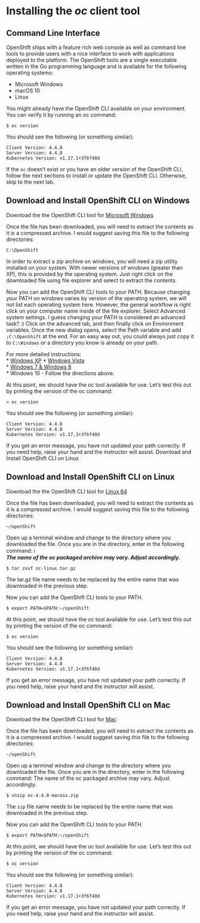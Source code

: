 # Installing the *oc* client tool  

## Command Line Interface  

OpenShift ships with a feature rich web console as well as command line tools to provide users with a nice interface to work with applications deployed to the platform. The OpenShift tools are a single executable written in the Go programming language and is available for the following operating systems:  
   * Microsoft Windows  
   * macOS 10  
   * Linux  

You might already have the OpenShift CLI available on your environment. You can verify it by running an oc command:  
```
$ oc version
```

You should see the following (or something similar):  
```
Client Version: 4.4.8
Server Version: 4.4.8
Kubernetes Version: v1.17.1+3f6f40d
```

If the ```oc``` doesn’t exist or you have an older version of the OpenShift CLI, follow the next sections to install or update the OpenShift CLI. Otherwise, skip to the next lab.  

## Download and Install OpenShift CLI on Windows  

Download the the OpenShift CLI tool for [Microsoft Windows](https://github.com/bhandaru/nationalparks-labs/blob/master/occlients/oc-4.4.8-windows.zip)  

Once the file has been downloaded, you will need to extract the contents as it is a compressed archive. I would suggest saving this file to the following directories:  

```
C:\OpenShift
```

In order to extract a zip archive on windows, you will need a zip utility installed on your system. With newer versions of windows (greater than XP), this is provided by the operating system. Just right click on the downloaded file using file explorer and select to extract the contents.  

Now you can add the OpenShift CLI tools to your PATH. Because changing your PATH on windows varies by version of the operating system, we will not list each operating system here. However, the general workflow is right click on your computer name inside of the file explorer. Select Advanced system settings. I guess changing your PATH is considered an advanced task? :) Click on the advanced tab, and then finally click on Environment variables. Once the new dialog opens, select the Path variable and add ```;C:\OpenShift``` at the end. For an easy way out, you could always just copy it to ```C:\Windows``` or a directory you know is already on your path.  

For more detailed instructions:  
    * [Windows XP](https://support.microsoft.com/en-us/kb/310519)
    * [Windows Vista](http://banagale.com/changing-your-system-path-in-windows-vista.htm)  
    * [Windows 7 & Windows 8](http://geekswithblogs.net/renso/archive/2009/10/21/how-to-set-the-windows-path-in-windows-7.aspx)  
    * Windows 10 - Follow the directions above.  


At this point, we should have the oc tool available for use. Let’s test this out by printing the version of the oc command:
```
> oc version
```

You should see the following (or something similar):
```
Client Version: 4.4.8
Server Version: 4.4.8
Kubernetes Version: v1.17.1+3f6f40d
```

If you get an error message, you have not updated your path correctly. If you need help, raise your hand and the instructor will assist.
Download and Install OpenShift CLI on Linux

## Download and Install OpenShift CLI on Linux
Download the the OpenShift CLI tool for [Linux 64](https://github.com/bhandaru/nationalparks-labs/blob/master/occlients/oc-4.4.8-linux.tar.gz)

Once the file has been downloaded, you will need to extract the contents as it is a compressed archive. I would suggest saving this file to the following directories:

```
~/openShift
```

Open up a terminal window and change to the directory where you downloaded the file. Once you are in the directory, enter in the following command:
:information_source:  
**_The name of the oc packaged archive may vary. Adjust accordingly._**

```$ tar zxvf oc-linux.tar.gz```

The tar.gz file name needs to be replaced by the entire name that was downloaded in the previous step.

Now you can add the OpenShift CLI tools to your PATH.

```$ export PATH=$PATH:~/openShift```

At this point, we should have the oc tool available for use. Let’s test this out by printing the version of the oc command:

```$ oc version```

You should see the following (or something similar):

```
Client Version: 4.4.8
Server Version: 4.4.8
Kubernetes Version: v1.17.1+3f6f40d
```

If you get an error message, you have not updated your path correctly. If you need help, raise your hand and the instructor will assist.

## Download and Install OpenShift CLI on Mac

Download the the OpenShift CLI tool for [Mac](https://github.com/bhandaru/nationalparks-labs/blob/master/occlients/oc-4.4.8-macosx.zip)

Once the file has been downloaded, you will need to extract the contents as it is a compressed archive. I would suggest saving this file to the following directories:

```
~/openShift
```

Open up a terminal window and change to the directory where you downloaded the file. Once you are in the directory, enter in the following command:
	The name of the oc packaged archive may vary. Adjust accordingly.

```
$ unzip oc-4.4.8-macosx.zip
```

The ```zip``` file name needs to be replaced by the entire name that was downloaded in the previous step.

Now you can add the OpenShift CLI tools to your PATH.

```$ export PATH=$PATH:~/openShift```

At this point, we should have the oc tool available for use. Let’s test this out by printing the version of the oc command:

```$ oc version```

You should see the following (or something similar):

```
Client Version: 4.4.8
Server Version: 4.4.8
Kubernetes Version: v1.17.1+3f6f40d
```

If you get an error message, you have not updated your path correctly. If you need help, raise your hand and the instructor will assist.

<!--
## Tab Completion

The OpenShift command line tool supports the ability to use tab completion for the popular zsh and bash shells. This suits the needs of users using either Linux or OS X. If you are using Microsoft Windows, never fear, we will discuss some ways to get tab completion working on that operating system as well.

## Tab completion on Mac and Linux

If you are on the Mac operating system, you will need to ensure that you have the bash-completion project installed. This can be accomplished using the popular brew system:

```$ brew install bash-completion```

If you’re on Linux, ensure you have bash-completion installed using your package manager (dnf, yum apt-get,…​)

Once bash-completion package is available in your machine, to enable tab completion in your shell, you can simply enter in the following command from your terminal

$ oc completion bash >> oc_completion.sh
$ source oc_completion.sh

Alternatively, you can add this to your .bashrc file.

If you are using zsh, you can run the following command:

$ source <(oc completion zsh)

Alternatively, you can add this to your .zshrc file.
Tab completion on Windows

For Windows users, things become a bit more tricky. You could of course use the Linux Subsystem for Windows but you may want to consider using a combination of babun and cmder. For a full list of instructions, you can check out the following blog post:

    https://blog.openshift.com/openshift-3-tab-completion-for-windows/

Working with proxies

It might happen that you’re behind a corporate proxy to access the internet. In this case, you’ll need to set some additional environment variables for the oc command line to work.

Windows: Follow previous section’s instructions on how to set an Environment Variable on Windows. The variables you’ll need to set are:
	Replace the proxy server with the one for your environment/machine.

https_proxy=http://proxy-server.mycorp.com:3128/
HTTPS_PROXY=http://proxy-server.mycorp.com:3128/

macOS:
	Replace the proxy server with the one for your environment/machine.

$ export https_proxy=http://proxy-server.mycorp.com:3128/
$ export HTTPS_PROXY=http://proxy-server.mycorp.com:3128/

Linux:
	Replace the proxy server with the one for your environment/machine.

$ export https_proxy=http://proxy-server.mycorp.com:3128/
$ export HTTPS_PROXY=http://proxy-server.mycorp.com:3128/

	

If the proxy is secured, make sure to use the following URL pattern, replacing the contents with the appropriate values:

export https_proxy=http://USERNAME:PASSOWRD@proxy-server.mycorp.com:3128/

Special Characters: If your password contains special characters, you must replace them with ASCII codes, for example the at sign @ must be replaced by the %40 code, e.g. p@ssword = p%40ssword.
-->
